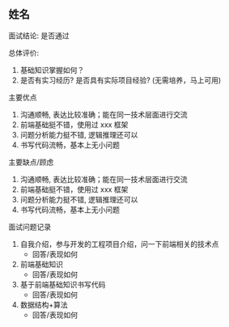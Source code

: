 ## 姓名

面试结论: 是否通过

总体评价:

1. 基础知识掌握如何？
2. 是否有实习经历? 是否具有实际项目经验? (无需培养，马上可用)

主要优点

1. 沟通顺畅, 表达比较准确；能在同一技术层面进行交流
2. 前端基础挺不错，使用过 xxx 框架
3. 问题分析能力挺不错, 逻辑推理还可以
4. 书写代码流畅，基本上无小问题

主要缺点/顾虑

1. 沟通顺畅, 表达比较准确；能在同一技术层面进行交流
2. 前端基础挺不错，使用过 xxx 框架
3. 问题分析能力挺不错, 逻辑推理还可以
4. 书写代码流畅，基本上无小问题

面试问题记录

1. 自我介绍，参与开发的工程项目介绍，问一下前端相关的技术点
    - 回答/表现如何
2. 前端基础知识
    - 回答/表现如何
3. 基于前端基础知识书写代码
    - 回答/表现如何
4. 数据结构+算法
    - 回答/表现如何
